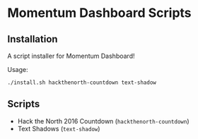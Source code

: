 # Momentum Dashboard Scripts

## Installation
A script installer for Momentum Dashboard!

Usage:
```
./install.sh hackthenorth-countdown text-shadow
```

## Scripts

- Hack the North 2016 Countdown (`hackthenorth-countdown`)
- Text Shadows (`text-shadow`)
